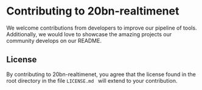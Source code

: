 # Contributing to 20bn-realtimenet

We welcome contributions from developers to improve our pipeline of tools. Additionally, we would love to showcase
the amazing projects our community develops on our README.

## License
By contributing to 20bn-realtimenet, you agree that the license found in the root directory in the file `LICENSE.md
` will extend to your contribution. 